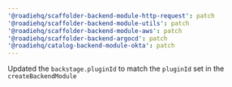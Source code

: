 ```yaml
---
'@roadiehq/scaffolder-backend-module-http-request': patch
'@roadiehq/scaffolder-backend-module-utils': patch
'@roadiehq/scaffolder-backend-module-aws': patch
'@roadiehq/scaffolder-backend-argocd': patch
'@roadiehq/catalog-backend-module-okta': patch
---
```


Updated the `backstage.pluginId` to match the `pluginId` set in the `createBackendModule`
